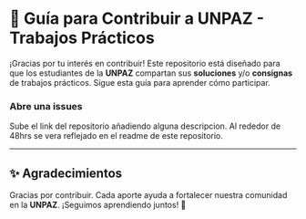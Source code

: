 # 🤝 Guía para Contribuir a UNPAZ - Trabajos Prácticos

¡Gracias por tu interés en contribuir! Este repositorio está diseñado para que los estudiantes de la **UNPAZ** compartan sus **soluciones** y/o **consignas** de trabajos prácticos. Sigue esta guía para aprender cómo participar.

### Abre una issues
Sube el link del repositorio añadiendo alguna descripcion. Al rededor de 48hrs se vera reflejado en el readme de este repositorio.

---

## ✨ Agradecimientos
Gracias por contribuir. Cada aporte ayuda a fortalecer nuestra comunidad en la **UNPAZ**. ¡Seguimos aprendiendo juntos! 💙
